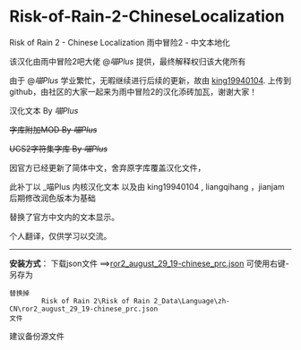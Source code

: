 # Risk-of-Rain-2-ChineseLocalization
Risk of Rain 2 - Chinese Localization 雨中冒险2 - 中文本地化

该汉化由雨中冒险2吧大佬 @_喵Plus_ 提供，最终解释权归该大佬所有

由于 @_喵Plus_ 学业繁忙，无暇继续进行后续的更新，故由 [king19940104](https://github.com/king19940104/Risk-of-Rian-2-Chinese). 上传到github，由社区的大家一起来为雨中冒险2的汉化添砖加瓦，谢谢大家！



 


汉化文本 By _喵Plus_

~~字库附加MOD By _喵Plus_~~

~~UCS2字符集字库 By _喵Plus_~~






因官方已经更新了简体中文，舍弃原字库覆盖汉化文件，

此补丁以 _喵Plus 内核汉化文本 以及由 king19940104  , liangqihang ，jianjam后期修改润色版本为基础

替换了官方中文内的文本显示。

个人翻译，仅供学习以交流。




---
**安装方式**：
    下载json文件 ==>[ror2_august_29_19-chinese_prc.json](https://raw.githubusercontent.com/jianjam/Risk-of-Rain-2-ChineseLocalization/master/ZH_CN/ror2_august_29_19-chinese_prc.json)       可使用右键-另存为
    
    替换掉
            Risk of Rain 2\Risk of Rain 2_Data\Language\zh-CN\ror2_august_29_19-chinese_prc.json
    文件
    
 建议备份源文件
 
